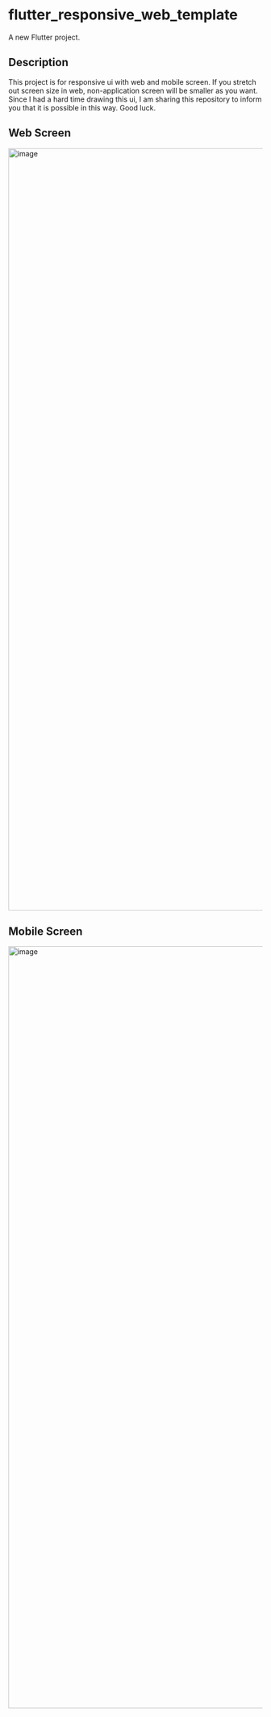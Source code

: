 # flutter_responsive_web_template

A new Flutter project.

## Description

This project is for responsive ui with web and mobile screen.
If you stretch out screen size in web, non-application screen will be smaller as you want.
Since I had a hard time drawing this ui, I am sharing this repository to inform you that it is possible in this way.
Good luck.

## Web Screen
<img width="1512" alt="image" src="https://user-images.githubusercontent.com/44552228/194454265-55c17a82-04b9-4f88-b5a3-9d17d0e2e018.png">

## Mobile Screen
<img width="1512" alt="image" src="https://user-images.githubusercontent.com/44552228/194455065-c22af91a-0236-4ddc-92d4-a1e52fee4a74.png">

